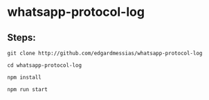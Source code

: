 # whatsapp-protocol-log

## Steps:

```
git clone http://github.com/edgardmessias/whatsapp-protocol-log

cd whatsapp-protocol-log

npm install

npm run start
```
